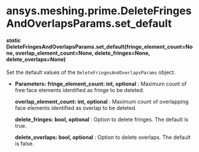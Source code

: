 # ansys.meshing.prime.DeleteFringesAndOverlapsParams.set_default



#### *static* DeleteFringesAndOverlapsParams.set_default(fringe_element_count=None, overlap_element_count=None, delete_fringes=None, delete_overlaps=None)

Set the default values of the `DeleteFringesAndOverlapsParams` object.

* **Parameters:**
  **fringe_element_count: int, optional**
  : Maximum count of free face elements identified as fringe to be deleted.

  **overlap_element_count: int, optional**
  : Maximum count of overlapping face elements identified as overlap to be deleted.

  **delete_fringes: bool, optional**
  : Option to delete fringes. The default is true.

  **delete_overlaps: bool, optional**
  : Option to delete overlaps. The default is false.

<!-- !! processed by numpydoc !! -->
